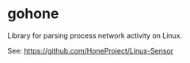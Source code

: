 gohone
======

Library for parsing process network activity on Linux.

See: https://github.com/HoneProject/Linux-Sensor
